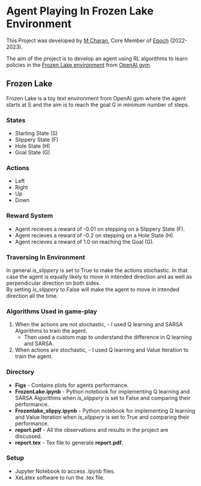 # Agent Playing In Frozen Lake Environment

This Project was developed by [M Charan](https://github.com/Charanyash), Core Member of [Epoch](https://github.com/IITH-Epoch) (2022-2023). 

The aim of the project is to develop an agent using RL algorithms to learn policies in the [Frozen Lake environment](https://www.gymlibrary.dev/environments/toy_text/frozen_lake/) from [OpenAI gym](https://www.gymlibrary.dev/).  

## Frozen Lake
Frozen Lake is a toy text environment from OpenAI gym where the agent starts at S and the aim is to reach the goal G in minimum number of steps.

### States
  - Starting State (S) 
  - Slippery State (F) 
  - Hole State (H)
  - Goal State (G)

### Actions
  - Left  
  - Right 
  - Up 
  - Down 

### Reward System
  - Agent recieves a reward of -0.01 on stepping on a Slippery State (F).
  - Agent recieves a reward of -0.2 on stepping on a Hole State (H).
  - Agent recieves a reward of 1.0 on reaching the Goal (G).

### Traversing In Environment
 In general *is_slippery* is set to True to make the actions stochastic. In that case the agent is equally likely to move in intended direction and as well as perpendicular direction on both sides.  
  By setting  *is_slippery* to False will make the agent to move in intended direction all the time.

### Algorithms Used in game-play

  1. When the actions are not stochastic, 
         - I used Q learning and SARSA Algorithms to train the agent.
	 - Then used a custom map to understand the difference in Q learning and SARSA.
  2. When actions are stochastic,
         - I used Q learning and Value Iteration to train the agent.

### Directory
  - **Figs** - Contains plots for agents performance.
  - **FrozenLake.ipynb** - Python notebook for implementing Q learning and SARSA Algorithms when *is_slippery* is set to False and comparing their performance.
  - **Frozenlake_slippy.ipynb** - Python notebook for implementing Q learning and Value Iteration when *is_slippery* is set to True and comparing their performance.
  - **report.pdf** - All the observations and results in the project are discussed.
  - **report.tex** - Tex file to generate **report.pdf**.

### Setup
  - Jupyter Notebook to access .ipynb files.
  - XeLatex software to run the .tex file. 
 
